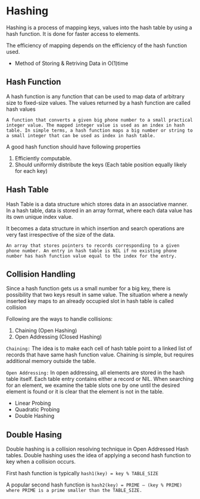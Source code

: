 # Hashing

Hashing is a process of mapping keys, values into the hash table by using a hash function. It is done for faster access to elements.

The efficiency of mapping depends on the efficiency of the hash function used.

- Method of Storing & Retriving Data in O(1)time

## Hash Function

A hash function is any function that can be used to map data of arbitrary size to fixed-size values. The values returned by a hash function are called hash values

`A function that converts a given big phone number to a small practical integer value. The mapped integer value is used as an index in hash table. In simple terms, a hash function maps a big number or string to a small integer that can be used as index in hash table.`

A good hash function should have following properties

1. Efficiently computable.
2. Should uniformly distribute the keys (Each table position equally likely for each key)

## Hash Table

Hash Table is a data structure which stores data in an associative manner. In a hash table, data is stored in an array format, where each data value has its own unique index value.

It becomes a data structure in which insertion and search operations are very fast irrespective of the size of the data.

`An array that stores pointers to records corresponding to a given phone number. An entry in hash table is NIL if no existing phone number has hash function value equal to the index for the entry.`

## Collision Handling

Since a hash function gets us a small number for a big key, there is possibility that two keys result in same value. The situation where a newly inserted key maps to an already occupied slot in hash table is called collision

Following are the ways to handle collisions:

1. Chaining (Open Hashing)
2. Open Addressing (Closed Hashing)

`Chaining:` The idea is to make each cell of hash table point to a linked list of records that have same hash function value. Chaining is simple, but requires additional memory outside the table.

`Open Addressing:` In open addressing, all elements are stored in the hash table itself. Each table entry contains either a record or NIL. When searching for an element, we examine the table slots one by one until the desired element is found or it is clear that the element is not in the table.

- Linear Probing
- Quadratic Probing
- Double Hashing

## Double Hasing

Double hashing is a collision resolving technique in Open Addressed Hash tables. Double hashing uses the idea of applying a second hash function to key when a collision occurs.

First hash function is typically
`hash1(key) = key % TABLE_SIZE`

A popular second hash function is
`hash2(key) = PRIME – (key % PRIME) where PRIME is a prime smaller than the TABLE_SIZE.`
